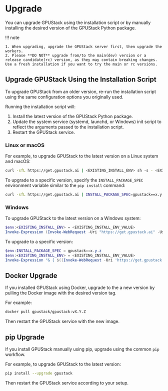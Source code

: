 # Upgrade

You can upgrade GPUStack using the installation script or by manually installing the desired version of the GPUStack Python package.

!!! note

    1. When upgrading, upgrade the GPUStack server first, then upgrade the workers.
    2. Please **DO NOT** upgrade from/to the main(dev) version or a release candidate(rc) version, as they may contain breaking changes. Use a fresh installation if you want to try the main or rc versions.

## Upgrade GPUStack Using the Installation Script

To upgrade GPUStack from an older version, re-run the installation script using the same configuration options you originally used.

Running the installation script will:

1. Install the latest version of the GPUStack Python package.
2. Update the system service (systemd, launchd, or Windows) init script to reflect the arguments passed to the installation script.
3. Restart the GPUStack service.

### Linux or macOS

For example, to upgrade GPUStack to the latest version on a Linux system and macOS:

```bash
curl -sfL https://get.gpustack.ai | <EXISTING_INSTALL_ENV> sh -s - <EXISTING_GPUSTACK_ARGS>
```

To upgrade to a specific version, specify the `INSTALL_PACKAGE_SPEC` environment variable similar to the `pip install` command:

```bash
curl -sfL https://get.gpustack.ai | INSTALL_PACKAGE_SPEC=gpustack==x.y.z <EXISTING_INSTALL_ENV> sh -s - <EXISTING_GPUSTACK_ARGS>
```

### Windows

To upgrade GPUStack to the latest version on a Windows system:

```powershell
$env:<EXISTING_INSTALL_ENV> = <EXISTING_INSTALL_ENV_VALUE>
Invoke-Expression (Invoke-WebRequest -Uri "https://get.gpustack.ai" -UseBasicParsing).Content
```

To upgrade to a specific version:

```powershell
$env:INSTALL_PACKAGE_SPEC = gpustack==x.y.z
$env:<EXISTING_INSTALL_ENV> = <EXISTING_INSTALL_ENV_VALUE>
Invoke-Expression "& { $((Invoke-WebRequest -Uri 'https://get.gpustack.ai' -UseBasicParsing).Content) } <EXISTING_GPUSTACK_ARGS>"
```

## Docker Upgrade

If you installed GPUStack using Docker, upgrade to the a new version by pulling the Docker image with the desired version tag.

For example:

```bash
docker pull gpustack/gpustack:vX.Y.Z
```

Then restart the GPUStack service with the new image.

## pip Upgrade

If you install GPUStack manually using pip, upgrade using the common `pip` workflow.

For example, to upgrade GPUStack to the latest version:

```bash
pip install --upgrade gpustack
```

Then restart the GPUStack service according to your setup.
